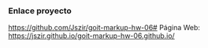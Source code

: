 ### Enlace proyecto
https://github.com/Jszir/goit-markup-hw-06#
Página Web: https://jszir.github.io/goit-markup-hw-06.github.io/
